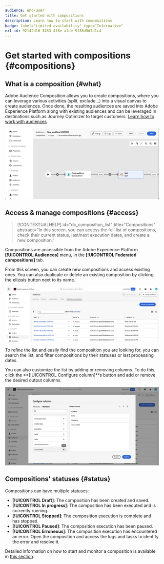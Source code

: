 ```yaml
---
audience: end-user
title: Get started with compositions
description: Learn how to start with compositions
badge: label="Limited availability" type="Informative"
exl-id: 92142d16-3483-4f6e-afde-9f88d5d7d1c4
---
```

# Get started with compositions {#compositions}

## What is a composition {#what}

Adobe Audience Composition allows you to create compositions, where you can leverage various activities (split, exclude…) into a visual canvas to create audiences. Once done, the resulting audiences are saved into Adobe Experience Platform along with existing audiences and can be leveraged in destinations such as Journey Optimizer to target customers. [Learn how to work with audiences](../start/audiences.md)

![](assets/composition-example.png)

## Access & manage compositions {#access}

>[!CONTEXTUALHELP]
>id="dc_composition_list"
>title="Compositions"
>abstract="In this screen, you can access the full list of compositions, check their current status, last/next execution dates, and create a new composition."

Compositions are accessible from the Adobe Experience Platform **[!UICONTROL Audiences]** menu, in the **[!UICONTROL Federated compositions]** tab.

From this screen, you can create new compositions and access existing ones. You can also duplicate or delete an existing composition by clicking the ellipsis button next to its name.

![](assets/compositions-list.png)

To refine the list and easily find the composition you are looking for, you can search the list, and filter compositions by their statuses or last processing dates.

You can also customize the list by adding or removing columns. To do this, click the **[!UICONTROL Configure column]**s button and add or remove the desired output columns.

![](assets/compositions-columns.png)

## Compositions' statuses {#status}

Compositions can have multiple statuses:

* **[!UICONTROL Draft]**: The composition has been created and saved.
* **[!UICONTROL In progress]**: The composition has been executed and is currently running.
* **[!UICONTROL Stopped]**: The composition execution is complete and has stopped.
* **[!UICONTROL Paused]**: The composition execution has been paused.
* **[!UICONTROL Erroneous]**: The composition execution has encountered an error. Open the composition and access the logs and tasks to identify the error and resolve it.

Detailed information on how to start and monitor a composition is available in [this section](../compositions/start-monitor-composition.md).
